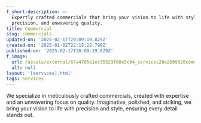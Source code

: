 ```yaml
---
f_short-description: >-
  Expertly crafted commercials that bring your vision to life with style,
  precision, and unwavering quality.
title: Commercial
slug: commercials
updated-on: '2025-02-17T20:09:19.829Z'
created-on: '2025-01-02T22:15:22.798Z'
published-on: '2025-02-17T20:09:19.829Z'
f_image:
  url: /assets/external/67a4765e1ec35523f88e5c04_services20e2809320commercial.avif
  alt: null
layout: '[services].html'
tags: services
---
```


We specialize in meticulously crafted commercials, created with expertise and an unwavering focus on quality. Imaginative, polished, and striking, we bring your vision to life with precision and style, ensuring every detail stands out.

